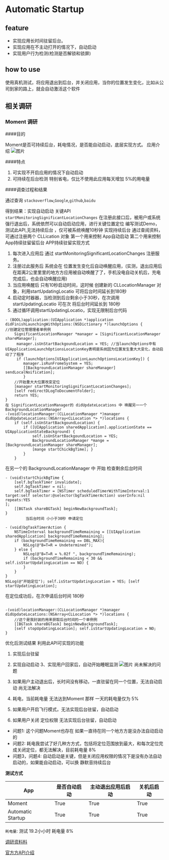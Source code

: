 Automatic Startup
=================

## feature
  
 * 实现应用⻓时间驻留后台。
 * 实现应⽤在不主动打开的情况下，自动启动
 * 实现用户⾏为检测(检测是否解锁和锁屏)

## how to use
使用真机测试，将应用退出到后台，并关闭应用，当你的位置发生变化，比如从公司到家的路上，就会自动激活这个软件

## 相关调研

### Moment 调研

####目的

Moment是否可持续后台，耗电情况，是否能自动启动，底层实现方式。 应用介绍
![图片](https://github.com/ChinaChailu/LocationAutomaticStartup/blob/master/11492766723_.pic_hd.jpg)

####特点

1. 可实现不开启应用的情况下⾃动启动
2. 可持续在后台检测 特别省电，仅比不使⽤此应⽤每天增加 5%的用电量
       
 
####调查过程和结果

通过查询 `stackoverflow`,`Google`,`github`,`baidu`

得到结果：实现⾃动启动 关键API `startMonitoringSignificantLocationChanges` 在注册此接口后，被用户或系统强行退出后，系统依然可以⾃动启动应用，进行关键位置定位
编写测试Demo，测试此API,无法持续后台 ，仅可被系统唤醒10秒钟
实现持续后台
通过查阅资料，可通过注册两个 CLLication 对象 第一个用来控制 App⾃动启动
第二个用来控制 App持续驻留留后台
APP持续驻留实现方式

1. 每次进入应用后 通过 startMonitoringSignificantLocationChanges 注册服务。
2. 注册过此服务后 系统会在 位置发生变化后⾃动唤醒应用，(实测，退出应用后在距离2公⾥里里的地⽅方应用被⾃动唤醒了了，手机没电⾃动关机后，充电完成后，也会⾃动唤醒应用) 
3. 当应用唤醒后 只有10秒启动时间，这时候 创建新的 CLLocationManager 对象，利用startUpdatingLocatio 可将后台时间延⻓到180秒 
4. 启动定时器器，当检测到后台剩余小于30秒，在次调用 startUpdatingLocatio 可在次 将后台时间延⻓到 180秒 
5. 通过循环调用startUpdatingLocatio，实现无限制后台代码

```
- (BOOL)application:(UIApplication *)application didFinishLaunchingWithOptions:(NSDictionary *)launchOptions {
//创建定位管理理者单例例
	SignificantLocationManager *manager = [SignificantLocationManager shareManager];
	 manager.isUnStartBackgoundLocation = YES; //当launchOptions中有UIApplicationLaunchOptionsLocationKey表明是系统因为位置发生重⼤大变化，⾃动启动了了程序 
	 if (launchOptions[UIApplicationLaunchOptionsLocationKey]) {
		manager.isRunFromeSystem = YES;
		[[BackgroundLocationManager shareManager] sendLocalNoification]; 
		}
	//开始重⼤大位置改变定位
	[manager startMonitoringSignificantLocationChanges];
	[self redirectDLogToDocumentFolder];
	return YES; 
}
在 SignificantLocationManager的 didUpdateLocations 中 唤醒另⼀一个 BackgroundLocationManager
-(void)locationManager:(CLLocationManager *)manager didUpdateLocations:(NSArray<CLLocation *> *)locations {
	if (self.isUnStartBackgoundLocation) {
		if ([UIApplication sharedApplication].applicationState == UIApplicationStateBackground) { 
			self.isUnStartBackgoundLocation = YES;
			BackgroundLocationManager *mange = [BackgroundLocationManager shareManager];
			[mange startChickBgTime]; }
		}
	}
```
在另一个的 BackgroundLocationManager 中 开始 检查剩余后台时间

```
- (void)startChickBgTime {
	[self.bgTaskTimer invalidate];
	self.bgTaskTimer = nil;
	self.bgTaskTimer = [NSTimer scheduledTimerWithTimeInterval:1 target:self selector:@selector(bgTaskTimerAction) userInfo:nil repeats:YES
];
	[[BGTask shareBGTask] beginNewBackgroundTask];
}
         当后台时间 ⼩小于30秒 申请定位

- (void)bgTaskTimerAction {
	NSTimeInterval backgroundTimeRemaining = [[UIApplication sharedApplication] backgroundTimeRemaining]; 
	if (backgroundTimeRemaining == DBL_MAX){
		NSLog(@"B=T=R = Undetermined"); 
	} else {
		NSLog(@"B=T=R = %.02f ", backgroundTimeRemaining);
		if (backgroundTimeRemaining < 30 && self.isStartUpdatingLocation == NO) {
		} 
	}
}
NSLog(@"开始定位"); self.isStartUpdatingLocation = YES; [self startUpdatingLocation];

```

在定位成功后，在次申请后台时间 180秒

```

-(void)locationManager:(CLLocationManager *)manager didUpdateLocations:(NSArray<CLLocation *> *)locations {
	//这个是我封装的用来获取后台时间的一个单例例
	[[BGTask shareBGTask] beginNewBackgroundTask]; 
	[self stopUpdatingLocation]; self.isStartUpdatingLocation = NO;
}

```

优化后测试结果
利用此API可实现的功能

1. 实现后台驻留
2. 实现⾃动启动 3、实现用户回家后，⾃动开始睡眠监测
![图片](https://github.com/ChinaChailu/LocationAutomaticStartup/blob/master/IMG_2415.PNG)
尚未解决的问题

1. 如果用户主动退出后，⻓时间没有移动，一直驻留在同一个位置，无法⾃动启动 尚无法解决 
2. 耗电，当前耗电量 无法达到Moment 那样 一天的耗电量仅为 5% 
3. 如果用户开启飞⾏模式，无法实现后台驻留，⾃动启动
4. 如果用户关闭 定位权限 无法实现后台驻留，⾃动启动

* 问题1: 这个问题Moment也存在 如果⼀直待在同一个地⽅方是没办法⾃动启动的
* 问题2: 耗电我尝试了好几种⽅方式，包括将定位范围放到最大，和每次定位完成关闭定位，都无法解决，目前耗电量 8% 
* 问题3，问题4: 自动启动是关键，但是关闭应用权限的情况下是没有办法自动启动的，如果能自动启动，可以换 静默⾳持续后台




 **测试方式**
  
App  				  | 是否自动启动   | 主动退出应⽤后启动 | 关机后启动
------------------ | ------------- | -------------  | --------
Moment   			  | True			  | True           | True
Automatic Startup  | True  			  | True           | True


`耗电量`: 测试 19.2⼩小时 耗电量 8% 
 
 
 [调研资料料](https://wigl.github.io/2015/08/28/ios_location_introduction/)
 
[官⽅方API介绍](https://developer.apple.com/documentation/corelocation/cllocationmanager/1423531-startmonitoringsignificantlocati?language=objc)
    
 
